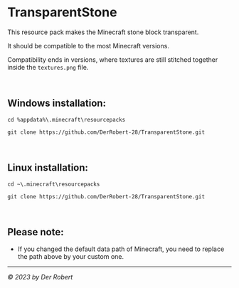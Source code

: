 # TransparentStone

This resource pack makes the Minecraft stone block transparent.

It should be compatible to the most Minecraft versions.

Compatibility ends in versions, where textures are still stitched together inside the `textures.png` file.

<br>

## Windows installation:

```
cd %appdata%\.minecraft\resourcepacks

git clone https://github.com/DerRobert-28/TransparentStone.git
```

<br>

## Linux installation:

```
cd ~\.minecraft\resourcepacks

git clone https://github.com/DerRobert-28/TransparentStone.git
```

<br>

## Please note:

* If you changed the default data path of Minecraft, you need to replace the path above by your custom one.
  
----

*© 2023 by Der Robert*
